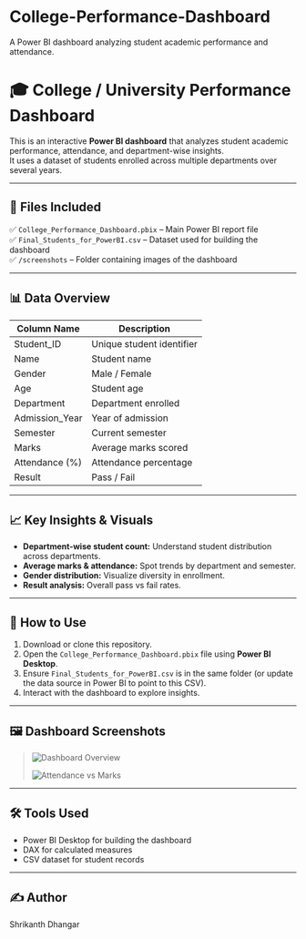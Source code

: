 # College-Performance-Dashboard
A Power BI dashboard analyzing student academic performance and attendance.
# 🎓 College / University Performance Dashboard

This is an interactive **Power BI dashboard** that analyzes student academic performance, attendance, and department-wise insights.  
It uses a dataset of students enrolled across multiple departments over several years.

---

## 📂 Files Included

✅ `College_Performance_Dashboard.pbix` – Main Power BI report file  
✅ `Final_Students_for_PowerBI.csv` – Dataset used for building the dashboard  
✅ `/screenshots` – Folder containing images of the dashboard

---

## 📊 Data Overview

| Column Name      | Description                      |
|------------------|----------------------------------|
| Student_ID       | Unique student identifier        |
| Name             | Student name                     |
| Gender           | Male / Female                    |
| Age              | Student age                      |
| Department       | Department enrolled              |
| Admission_Year   | Year of admission                |
| Semester         | Current semester                 |
| Marks            | Average marks scored             |
| Attendance (%)   | Attendance percentage            |
| Result           | Pass / Fail                      |

---

## 📈 Key Insights & Visuals

- **Department-wise student count:** Understand student distribution across departments.
- **Average marks & attendance:** Spot trends by department and semester.
- **Gender distribution:** Visualize diversity in enrollment.
- **Result analysis:** Overall pass vs fail rates.

---

## 🚀 How to Use

1. Download or clone this repository.
2. Open the `College_Performance_Dashboard.pbix` file using **Power BI Desktop**.
3. Ensure `Final_Students_for_PowerBI.csv` is in the same folder (or update the data source in Power BI to point to this CSV).
4. Interact with the dashboard to explore insights.

---

## 🖼️ Dashboard Screenshots

> ![Dashboard Overview](screenshots/dashboard_overview.png)
>
> ![Attendance vs Marks](screenshots/attendance_vs_marks.png)

---

## 🛠 Tools Used

- Power BI Desktop for building the dashboard
- DAX for calculated measures
- CSV dataset for student records

---

## ✍️ Author

Shrikanth Dhangar

